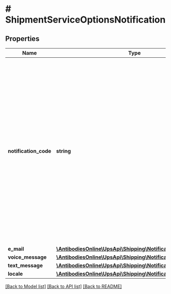 # # ShipmentServiceOptionsNotification

## Properties

Name | Type | Description | Notes
------------ | ------------- | ------------- | -------------
**notification_code** | **string** | The type of notification requested.  Valid values:  5 - QV In-transit Notification 6 - QV Ship Notification 7 - QV Exception Notification 8 - QV Delivery Notification 2 - Return Notification or Label Creation Notification 012 - Alternate Delivery Location Notification 013 - UAP Shipper Notification |
**e_mail** | [**\AntibodiesOnline\UpsApi\Shipping\NotificationEMail**](NotificationEMail.md) |  |
**voice_message** | [**\AntibodiesOnline\UpsApi\Shipping\NotificationVoiceMessage**](NotificationVoiceMessage.md) |  | [optional]
**text_message** | [**\AntibodiesOnline\UpsApi\Shipping\NotificationTextMessage**](NotificationTextMessage.md) |  | [optional]
**locale** | [**\AntibodiesOnline\UpsApi\Shipping\NotificationLocale**](NotificationLocale.md) |  | [optional]

[[Back to Model list]](../../README.md#models) [[Back to API list]](../../README.md#endpoints) [[Back to README]](../../README.md)
